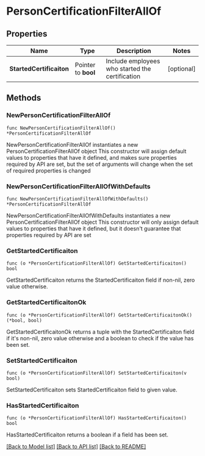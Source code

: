 # PersonCertificationFilterAllOf

## Properties

Name | Type | Description | Notes
------------ | ------------- | ------------- | -------------
**StartedCertificaiton** | Pointer to **bool** | Include employees who started the certification | [optional] 

## Methods

### NewPersonCertificationFilterAllOf

`func NewPersonCertificationFilterAllOf() *PersonCertificationFilterAllOf`

NewPersonCertificationFilterAllOf instantiates a new PersonCertificationFilterAllOf object
This constructor will assign default values to properties that have it defined,
and makes sure properties required by API are set, but the set of arguments
will change when the set of required properties is changed

### NewPersonCertificationFilterAllOfWithDefaults

`func NewPersonCertificationFilterAllOfWithDefaults() *PersonCertificationFilterAllOf`

NewPersonCertificationFilterAllOfWithDefaults instantiates a new PersonCertificationFilterAllOf object
This constructor will only assign default values to properties that have it defined,
but it doesn't guarantee that properties required by API are set

### GetStartedCertificaiton

`func (o *PersonCertificationFilterAllOf) GetStartedCertificaiton() bool`

GetStartedCertificaiton returns the StartedCertificaiton field if non-nil, zero value otherwise.

### GetStartedCertificaitonOk

`func (o *PersonCertificationFilterAllOf) GetStartedCertificaitonOk() (*bool, bool)`

GetStartedCertificaitonOk returns a tuple with the StartedCertificaiton field if it's non-nil, zero value otherwise
and a boolean to check if the value has been set.

### SetStartedCertificaiton

`func (o *PersonCertificationFilterAllOf) SetStartedCertificaiton(v bool)`

SetStartedCertificaiton sets StartedCertificaiton field to given value.

### HasStartedCertificaiton

`func (o *PersonCertificationFilterAllOf) HasStartedCertificaiton() bool`

HasStartedCertificaiton returns a boolean if a field has been set.


[[Back to Model list]](../README.md#documentation-for-models) [[Back to API list]](../README.md#documentation-for-api-endpoints) [[Back to README]](../README.md)


